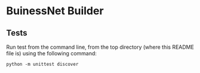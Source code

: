 # BuinessNet Builder



## Tests 

Run test from the command line, from the top directory 
(where this README file is) using the following command:

````
python -m unittest discover
````